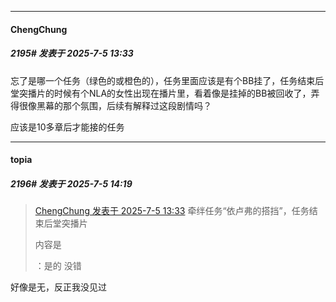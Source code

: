 ﻿
*****

####  ChengChung  
##### 2195#       发表于 2025-7-5 13:33

忘了是哪一个任务（绿色的或橙色的），任务里面应该是有个BB挂了，任务结束后堂突播片的时候有个NLA的女性出现在播片里，看着像是挂掉的BB被回收了，弄得很像黑幕的那个氛围，后续有解释过这段剧情吗？

应该是10多章后才能接的任务


*****

####  topia  
##### 2196#       发表于 2025-7-5 14:19

<blockquote><a href="httphttps://stage1st.com/2b/forum.php?mod=redirect&amp;goto=findpost&amp;pid=68049024&amp;ptid=2204972" target="_blank">ChengChung 发表于 2025-7-5 13:33</a>
牵绊任务“依卢弗的搭挡”，任务结束后堂突播片

内容是

：是的 没错</blockquote>
好像是无，反正我没见过

